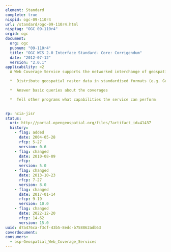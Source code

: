 ```yaml
---
element: Standard
complete: true
nispid: ogc-09-110r4
url: /standard/ogc-09-110r4.html
nisptag: "OGC 09-110r4"
orgid: ogc
document:
  org: ogc
  pubnum: "09-110r4"
  title: "OGC WCS 2.0 Interface Standard- Core: Corrigendum"
  date: "2012-07-12"
  version: "2.0.1"
applicability: >2
  A Web Coverage Service supports the networked interchange of geospatial data as coverages (i.e. raster, matrix and imagery data). Unlike a Web Map Service which filters and portrays geospatial data to return static maps (server-rendered as pictures), the Web Coverage Service provides access to intact (unrendered) geospatial information, as needed for client-side rendering, multi-valued coverages, and input into scientific models and other clients beyond simple viewers. It can 

  *  Distribute geospatial raster data in standardised formats (e.g. GeoTIFF)

  *  Answer basic queries about the coverages

  *  Tell other programs what capabilities the service can perform

  
rp: ncia-jisr
status:
  uri: http://portal.opengeospatial.org/files/?artifact_id=41437
  history: 
    - flag: added
      date: 2004-05-28
      rfcp: 5-27
      version: 0.6
    - flag: changed
      date: 2010-08-09
      rfcp: 
      version: 5.0
    - flag: changed
      date: 2013-10-23
      rfcp: 7-27
      version: 8.0
    - flag: changed
      date: 2017-01-14
      rfcp: 9-19
      version: 10.0
    - flag: changed
      date: 2022-12-20
      rfcp: 14-62
      version: 15.0
uuid: d7a476ca-f3cf-43b5-8edc-b758862adb63
coverdocument:
consumers:
  - bsp-Geospatial_Web_Coverage_Services
---
```

